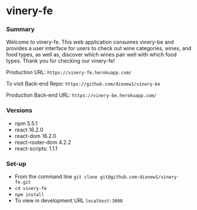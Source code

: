# vinery-fe

### Summary
Welcome to vinery-fe. This web application consumes vinery-be and provides a user interface for users to check out wine categories, wines, and food types, as well as, discover which wines pair well with which food types. Thank you for checking our vinery-fe!

Production URL: `https://vinery-fe.herokuapp.com/`

To visit Back-end Repo: `https://github.com/dionew1/vinery-be`

Production Back-end URL: `https://vinery-be.herokuapp.com/`

### Versions
* npm 5.5.1
* react 16.2.0
* react-dom 16.2.0
* react-router-dom 4.2.2
* react-scripts: 1.1.1

### Set-up
* From the command line `git clone git@github.com:dionew1/vinery-fe.git`
* `cd vinery-fe`
* `npm install`
* To view in development URL `localhost:3000`
